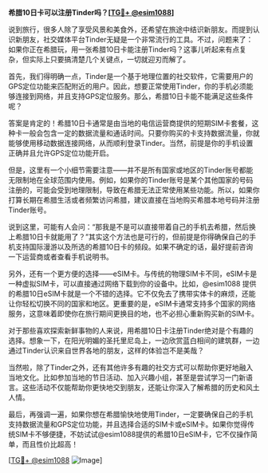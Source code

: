 **希腊10日卡可以注册Tinder吗？[[TG💪+ @esim1088](https://t.me/s/esim1088)]**

说到旅行，很多人除了享受风景和美食外，还希望在旅途中结识新朋友。而提到认识新朋友，社交媒体平台Tinder无疑是一个非常流行的工具。不过，问题来了：如果你正在希腊玩，用一张希腊10日卡能注册Tinder吗？这事儿听起来有点复杂，但实际上只要搞清楚几个关键点，一切就迎刃而解了。

首先，我们得明确一点，Tinder是一个基于地理位置的社交软件，它需要用户的GPS定位功能来匹配附近的用户。因此，想要正常使用Tinder，你的手机必须能够连接到网络，并且支持GPS定位服务。那么，希腊10日卡能不能满足这些条件呢？

答案是肯定的！希腊10日卡通常是由当地的电信运营商提供的短期SIM卡套餐，这种卡一般会包含一定的数据流量和通话时间。只要你购买的卡支持数据流量，你就能够使用移动数据连接网络，从而顺利登录Tinder。当然，前提是你的手机设置正确并且允许GPS定位功能开启。

但是，这里有一个小细节需要注意——并不是所有国家或地区的Tinder账号都能无限制地在全球范围内使用。例如，如果你的Tinder账号是某个其他国家的号码注册的，可能会受到地理限制，导致在希腊无法正常使用某些功能。所以，如果你打算长期在希腊生活或者频繁访问希腊，建议直接在当地购买希腊本地号码并注册Tinder账号。

说到这里，可能有人会问：“那我是不是可以直接带着自己的手机去希腊，然后换上希腊10日卡就能用了？”其实这个方法也是可行的，但前提是你得确保自己的手机支持国际漫游以及所选的希腊10日卡的频段。如果不确定的话，最好提前咨询一下运营商或者查看手机说明书。

另外，还有一个更方便的选择——eSIM卡。与传统的物理SIM卡不同，eSIM卡是一种虚拟SIM卡，可以直接通过网络下载到你的设备中。比如，@esim1088 提供的希腊10日eSIM卡就是一个不错的选择。它不仅免去了携带实体卡的麻烦，还能让你轻松切换不同的国家和地区。更重要的是，eSIM卡通常支持多个国家的网络服务，这意味着即使你在旅行期间更换目的地，也不必担心重新购买新的SIM卡。

对于那些喜欢探索新鲜事物的人来说，用希腊10日卡注册Tinder绝对是个有趣的选择。想象一下，在阳光明媚的圣托里尼岛上，一边欣赏蓝白相间的建筑群，一边通过Tinder认识来自世界各地的朋友，这样的体验岂不是美哉？

当然啦，除了Tinder之外，还有其他许多有趣的社交方式可以帮助你更好地融入当地文化。比如参加当地的节日活动、加入兴趣小组，甚至是尝试学习一门新语言。这些活动不仅能帮助你更快地交到朋友，还能让你深入了解希腊的历史和风土人情。

最后，再强调一遍，如果你想在希腊愉快地使用Tinder，一定要确保自己的手机支持数据流量和GPS定位功能，并且选择合适的SIM卡或eSIM卡。如果你觉得传统SIM卡不够便捷，不妨试试@esim1088提供的希腊10日eSIM卡，它不仅操作简单，而且性价比超高！

[[TG💪+ @esim1088](https://t.me/s/esim1088) ![Image](https://i.postimg.cc/4NQfJmqS/Snipaste-2025-05-13-00-14-12.png)]